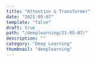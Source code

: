 ```yaml
---
title: "Attention & Transformer"
date: "2021-05-07"
template: "false"
draft: true
path: "/deeplearning/21-05-07/"
description: ""
category: "Deep Learning"
thumbnail: "deeplearning"
---
```


